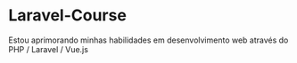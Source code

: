 # Laravel-Course
Estou aprimorando minhas habilidades em desenvolvimento web através do PHP / Laravel / Vue.js
